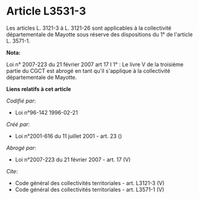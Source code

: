 # Article L3531-3

Les articles L. 3121-3 à L. 3121-26 sont applicables à la collectivité départementale de Mayotte sous réserve des
dispositions du 1° de l'article L. 3571-1.

**Nota:**

Loi n° 2007-223 du 21 février 2007 art 17 I 1° : Le livre V de la troisième partie du CGCT est abrogé en tant qu'il
s'applique à la collectivité départementale de Mayotte.

**Liens relatifs à cet article**

_Codifié par_:

  - Loi n°96-142 1996-02-21

_Créé par_:

  - Loi n°2001-616 du 11 juillet 2001 - art. 23 ()

_Abrogé par_:

  - Loi n°2007-223 du 21 février 2007 - art. 17 (V)

_Cite_:

  - Code général des collectivités territoriales - art. L3121-3 (V)
  - Code général des collectivités territoriales - art. L3571-1 (V)

